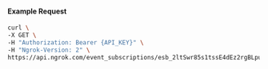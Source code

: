 <!-- Code generated for API Clients. DO NOT EDIT. -->

#### Example Request

```bash
curl \
-X GET \
-H "Authorization: Bearer {API_KEY}" \
-H "Ngrok-Version: 2" \
https://api.ngrok.com/event_subscriptions/esb_2ltSwr85s1tssE4dEz2rgBLpugc/sources/ip_policy_updated.v0
```
